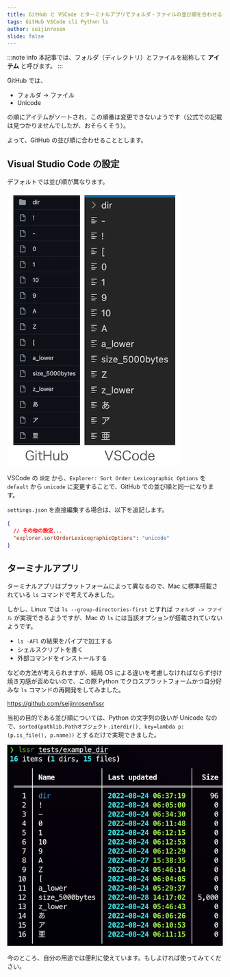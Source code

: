 ```yaml
---
title: GitHub と VSCode とターミナルアプリでフォルダ・ファイルの並び順を合わせる
tags: GitHub VSCode cli Python ls
author: seijinrosen
slide: false
---
```


:::note info
本記事では、フォルダ（ディレクトリ）とファイルを総称して **アイテム** と呼びます。
:::

GitHub では、

- フォルダ -> ファイル
- Unicode

の順にアイテムがソートされ、この順番は変更できないようです（公式での記載は見つかりませんでしたが、おそらくそう）。

よって、GitHub の並び順に合わせることとします。

## Visual Studio Code の設定

デフォルトでは並び順が異なります。

![GitHub と VSCode アイテム並び順比較](github_vscode_compare.png)

VSCode の `設定` から、`Explorer: Sort Order Lexicographic Options` を `default` から `unicode` に変更することで、GitHub での並び順と同一になります。

`settings.json` を直接編集する場合は、以下を追記します。

```jsonc:settings.json
{
  // その他の設定...
  "explorer.sortOrderLexicographicOptions": "unicode"
}
```

## ターミナルアプリ

ターミナルアプリはプラットフォームによって異なるので、Mac に標準搭載されている `ls` コマンドで考えてみました。

しかし、Linux では `ls --group-directories-first` とすれば `フォルダ -> ファイル` が実現できるようですが、Mac の `ls` には当該オプションが搭載されていないようです。

- `ls -AFl` の結果をパイプで加工する
- シェルスクリプトを書く
- 外部コマンドをインストールする

などの方法が考えられますが、結局 OS による違いを考慮しなければならず付け焼き刃感が否めないので、この際 Python でクロスプラットフォームかつ自分好みな `ls` コマンドの再開発をしてみました。

https://github.com/seijinrosen/lssr

当初の目的である並び順については、Python の文字列の扱いが Unicode なので、`sorted(pathlib.Pathオブジェクト.iterdir(), key=lambda p: (p.is_file(), p.name))` とするだけで実現できました。

![lssr 出力結果](lssr_output.png)

今のところ、自分の用途では便利に使えています。もしよければ使ってみてください。
